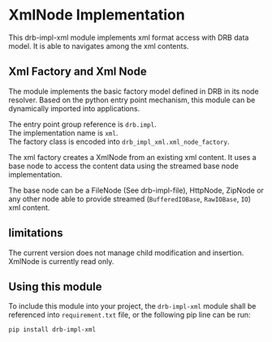 # XmlNode Implementation
This drb-impl-xml module implements xml format access with DRB data model. It is able to navigates among the xml contents.
## Xml Factory and Xml Node
The module implements the basic factory model defined in DRB in its node resolver. Based on the python entry point mechanism, this module can be dynamically imported into applications.

The entry point group reference is `drb.impl`.<br/>
The implementation name is `xml`.<br/>
The factory class is encoded into `drb_impl_xml.xml_node_factory`.<br/>

The xml factory creates a XmlNode from an existing xml content. It uses a base node to access the content data using the streamed base node implementation.

The base node can be a FileNode (See drb-impl-file), HttpNode, ZipNode or any other node able to provide streamed (`BufferedIOBase`, `RawIOBase`, `IO`) xml content.
## limitations
The current version does not manage child modification and insertion. XmlNode is currently read only.
## Using this module
To include this module into your project, the `drb-impl-xml` module shall be referenced into `requirement.txt` file, or the following pip line can be run:
```commandline
pip install drb-impl-xml
```

